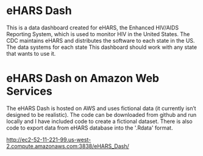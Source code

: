 # eHARS Dash
This is a data dashboard created for eHARS, the Enhanced HIV/AIDS Reporting System, which is used to monitor HIV in the United States. The CDC maintains eHARS and distributes the software to each state in the US. The data systems for each state  This dashboard should work with any state that wants to use it.

# eHARS Dash on Amazon Web Services
The eHARS Dash is hosted on AWS and uses fictional data (it currently isn’t designed to be realistic). The code can be downloaded from github and run locally and I have included code to create a fictional dataset. There is also code to export data from eHARS database into the '.Rdata' format.

http://ec2-52-11-221-99.us-west-2.compute.amazonaws.com:3838/eHARS_Dash/
